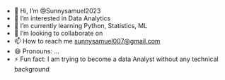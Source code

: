 - 👋 Hi, I’m @Sunnysamuel2023
- 👀 I’m interested in Data Analytics
- 🌱 I’m currently learning Python, Statistics, ML
- 💞️ I’m looking to collaborate on 
- 📫 How to reach me sunnysamuel007@gmail.com
- 😄 Pronouns: ...
- ⚡ Fun fact: I am trying to become a data Analyst without any technical background

<!---
Sunnysamuel2023/Sunnysamuel2023 is a ✨ special ✨ repository because its `README.md` (this file) appears on your GitHub profile.
You can click the Preview link to take a look at your changes.
--->
